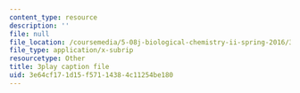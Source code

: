 ```yaml
---
content_type: resource
description: ''
file: null
file_location: /coursemedia/5-08j-biological-chemistry-ii-spring-2016/3e64cf171d15f57114384c11254be180_EHtOYlvWE6k.srt
file_type: application/x-subrip
resourcetype: Other
title: 3play caption file
uid: 3e64cf17-1d15-f571-1438-4c11254be180
---
```

